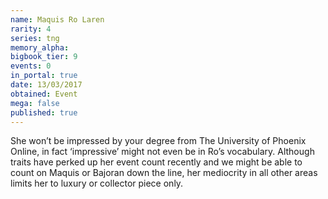 ```yaml
---
name: Maquis Ro Laren
rarity: 4
series: tng
memory_alpha:
bigbook_tier: 9
events: 0
in_portal: true
date: 13/03/2017
obtained: Event
mega: false
published: true
---
```


She won’t be impressed by your degree from The University of Phoenix Online, in fact ‘impressive’ might not even be in Ro’s vocabulary. Although traits have perked up her event count recently and we might be able to count on Maquis or Bajoran down the line, her mediocrity in all other areas limits her to luxury or collector piece only.
